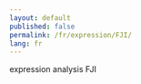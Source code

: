 ```yaml
---
layout: default
published: false
permalink: /fr/expression/FJI/
lang: fr
---
```


expression analysis FJI
